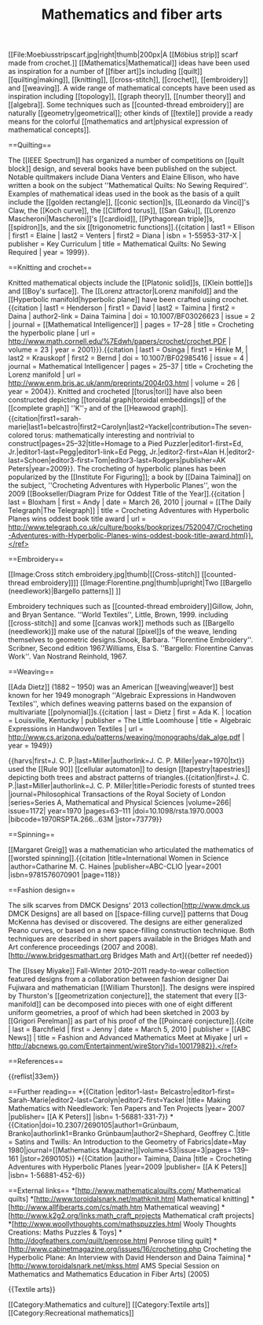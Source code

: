 ﻿---
lastrevid: 631650006
pageid: 13410380
canonicalurl: http://en.wikipedia.org/wiki/Mathematics_and_fiber_arts
title: Mathematics and fiber arts
editurl: http://en.wikipedia.org/w/index.php?title=Mathematics_and_fiber_arts&action=edit
length: 8587
contentmodel: wikitext
pagelanguage: en
touched: 2015-02-14T13:05:20Z
ns: 0
fullurl: http://en.wikipedia.org/wiki/Mathematics_and_fiber_arts
---

[[File:Moebiusstripscarf.jpg|right|thumb|200px|A [[Möbius strip]] scarf made from crochet.]]
[[Mathematics|Mathematical]] ideas have been used as inspiration for a number of [[fiber art]]s including [[quilt]] [[quilting|making]], [[knitting]], [[cross-stitch]], [[crochet]], [[embroidery]] and [[weaving]]. A wide range of mathematical concepts have been used as inspiration including [[topology]], [[graph theory]], [[number theory]] and [[algebra]]. Some techniques such as [[counted-thread embroidery]] are naturally [[geometry|geometrical]]; other kinds of [[textile]] provide a ready means for the colorful [[mathematics and art|physical expression of mathematical concepts]].

==Quilting==

The [[IEEE Spectrum]] has organized a number of competitions on [[quilt block]] design, and several books have been published on the subject. Notable quiltmakers include Diana Venters and Elaine Ellison, who have written a book on the subject ''Mathematical Quilts: No Sewing Required''. Examples of mathematical ideas used in the book as the basis of a quilt include the [[golden rectangle]], [[conic section]]s, [[Leonardo da Vinci]]'s Claw, the [[Koch curve]], the [[Clifford torus]], [[San Gaku]], [[Lorenzo Mascheroni|Mascheroni]]'s [[cardioid]], [[Pythagorean triple]]s, [[spidron]]s, and the six [[trigonometric functions]].<ref>{{citation
 | last1 = Ellison | first1 = Elaine | last2 = Venters | first2 = Diana | isbn = 1-55953-317-X | publisher = Key Curriculum | title = Mathematical Quilts: No Sewing Required | year = 1999}}.</ref>

==Knitting and crochet==

Knitted mathematical objects include the [[Platonic solid]]s, [[Klein bottle]]s and [[Boy's surface]].
The [[Lorenz attractor|Lorenz manifold]] and the [[Hyperbolic manifold|hyperbolic plane]] have been crafted using crochet.<ref>{{citation | last1 = Henderson | first1 = David | last2 = Taimina | first2 = Daina | author2-link = Daina Taimina | doi = 10.1007/BF03026623 | issue = 2 | journal = [[Mathematical Intelligencer]]
 | pages = 17–28 | title = Crocheting the hyperbolic plane | url = http://www.math.cornell.edu/%7Edwh/papers/crochet/crochet.PDF | volume = 23 | year = 2001}}}.</ref><ref>{{citation | last1 = Osinga | first1 = Hinke M,
 | last2 = Krauskopf | first2 = Bernd | doi = 10.1007/BF02985416 | issue = 4 | journal = Mathematical Intelligencer | pages = 25–37 | title = Crocheting the Lorenz manifold | url = http://www.enm.bris.ac.uk/anm/preprints/2004r03.html | volume = 26 | year = 2004}}.</ref> Knitted and crocheted [[torus|tori]] have also been constructed depicting [[toroidal graph|toroidal embeddings]] of the [[complete graph]] ''K''<sub>7</sub> and of the [[Heawood graph]].<ref>{{citation|first1=sarah-marie|last1=belcastro|first2=Carolyn|last2=Yackel|contribution=The seven-colored torus: mathematically interesting and nontrivial to construct|pages=25–32|title=Homage to a Pied Puzzler|editor1-first=Ed, Jr.|editor1-last=Pegg|editor1-link=Ed Pegg, Jr.|editor2-first=Alan H.|editor2-last=Schoen|editor3-first=Tom|editor3-last=Rodgers|publisher=AK Peters|year=2009}}.</ref> The crocheting of hyperbolic planes has been popularized by the [[Institute For Figuring]]; a book by [[Daina Taimina]] on the subject, ''Crocheting Adventures with Hyperbolic Planes'', won the 2009 [[Bookseller/Diagram Prize for Oddest Title of the Year]].<ref>{{citation | last = Bloxham | first = Andy | date = March 26, 2010 | journal = [[The Daily Telegraph|The Telegraph]] | title = Crocheting Adventures with Hyperbolic Planes wins oddest book title award
 | url = http://www.telegraph.co.uk/culture/books/bookprizes/7520047/Crocheting-Adventures-with-Hyperbolic-Planes-wins-oddest-book-title-award.html}}.</ref>

==Embroidery==

[[Image:Cross stitch embroidery.jpg|thumb|[[Cross-stitch]] [[counted-thread embroidery]]]]
[[Image:Florentine.png|thumb|upright|Two [[Bargello (needlework)|Bargello patterns]] ]]

Embroidery techniques such as [[counted-thread embroidery]]<ref>Gillow, John, and Bryan Sentance. ''World Textiles'', Little, Brown, 1999.</ref> including [[cross-stitch]] and some [[canvas work]] methods such as [[Bargello (needlework)]] make use of the natural [[pixel]]s of the weave, lending themselves to geometric designs.<ref>Snook, Barbara. ''Florentine Embroidery''. Scribner, Second edition 1967.</ref><ref>Williams, Elsa S. ''Bargello: Florentine Canvas Work''. Van Nostrand Reinhold, 1967.</ref>

==Weaving==

[[Ada Dietz]] (1882 &ndash; 1950) was an American [[weaving|weaver]] best known for her 1949 monograph ''Algebraic Expressions in Handwoven Textiles'', which defines weaving patterns based on the expansion of multivariate [[polynomial]]s.<ref>{{citation | last = Dietz | first = Ada K. | location = Louisville, Kentucky
 | publisher = The Little Loomhouse | title = Algebraic Expressions in Handwoven Textiles | url = http://www.cs.arizona.edu/patterns/weaving/monographs/dak_alge.pdf | year = 1949}}</ref>

{{harvs|first=J. C. P.|last=Miller|authorlink=J. C. P. Miller|year=1970|txt}} used the [[Rule 90]] [[cellular automaton]] to design [[tapestry|tapestries]] depicting both trees and abstract patterns of triangles.<ref>{{citation|first=J. C. P.|last=Miller|authorlink=J. C. P. Miller|title=Periodic forests of stunted trees |journal=Philosophical Transactions of the Royal Society of London |series=Series A, Mathematical and Physical Sciences |volume=266| issue=1172| year=1970 |pages=63–111 |doi=10.1098/rsta.1970.0003 |bibcode=1970RSPTA.266...63M |jstor=73779}}</ref>

==Spinning==

[[Margaret Greig]] was a mathematician who articulated the mathematics of [[worsted spinning]].<ref>{{citation |title=International Women in Science |author=Catharine M. C. Haines |publisher=ABC-CLIO |year=2001 |isbn=9781576070901 |page=118}}</ref>

==Fashion design==

The silk scarves from DMCK Designs' 2013 collection<ref>[http://www.dmck.us DMCK Designs]</ref> are all based on [[space-filling curve]] patterns that Doug McKenna has devised or discovered.  The designs are either generalized Peano curves, or based on a new space-filling construction technique.  Both techniques are described in short papers available in the Bridges Math and Art conference proceedings (2007 and 2008).<ref>[http://www.bridgesmathart.org Bridges Math and Art]{{better ref needed}}</ref>

The [[Issey Miyake]] Fall-Winter 2010–2011 ready-to-wear collection featured designs from a collaboration between fashion designer Dai Fujiwara and mathematician [[William Thurston]]. The designs were inspired by Thurston's [[geometrization conjecture]], the statement that every [[3-manifold]] can be decomposed into pieces with one of eight different uniform geometries, a proof of which had been sketched in 2003 by [[Grigori Perelman]] as part of his proof of the [[Poincaré conjecture]].<ref>{{cite | last = Barchfield | first = Jenny | date = March 5, 2010 | publisher = [[ABC News]] | title = Fashion and Advanced Mathematics Meet at Miyake | url = http://abcnews.go.com/Entertainment/wireStory?id=10017982}}.</ref>

==References==

{{reflist|33em}}

==Further reading==
*{{Citation |editor1-last= Belcastro|editor1-first= Sarah-Marie|editor2-last=Carolyn|editor2-first=Yackel |title= Making Mathematics with Needlework: Ten Papers and Ten Projects |year= 2007 |publisher= [[A K Peters]]  |isbn= 1-56881-331-7}}
*{{Citation|doi=10.2307/2690105|author1=Grünbaum, Branko|authorlink1=Branko Grünbaum|author2=Shephard, Geoffrey C.|title = Satins and Twills: An Introduction to the Geometry of Fabrics|date=May 1980|journal=[[Mathematics Magazine]]|volume=53|issue=3|pages= 139–161 |jstor=2690105}}
*{{Citation |author=  Taimina, Daina |title = Crocheting Adventures with Hyperbolic Planes |year=2009 |publisher= [[A K Peters]] |isbn= 1-56881-452-6}}

==External links==
*[http://www.mathematicalquilts.com/ Mathematical quilts]
*[http://www.toroidalsnark.net/mathknit.html Mathematical knitting]
*[http://www.allfiberarts.com/cs/math.htm Mathematical weaving]
*[http://www.k2g2.org/links:math_craft_projects Mathematical craft projects]
*[http://www.woollythoughts.com/mathspuzzles.html Wooly Thoughts Creations: Maths Puzzles & Toys]
*[http://dogfeathers.com/quilt/penrose.html Penrose tiling quilt]
*[http://www.cabinetmagazine.org/issues/16/crocheting.php Crocheting the Hyperbolic Plane: An Interview with David Henderson and Daina Taimina]
*[http://www.toroidalsnark.net/mkss.html  AMS Special Session on Mathematics and Mathematics Education in Fiber Arts] (2005)

{{Textile arts}}

[[Category:Mathematics and culture]]
[[Category:Textile arts]]
[[Category:Recreational mathematics]]
